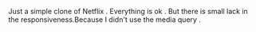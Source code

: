 Just a simple clone of Netflix . 
Everything is ok . But there is small lack in the responsiveness.Because I didn't use the media query . 
